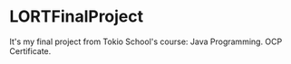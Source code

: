# LORTFinalProject
It's my final project from Tokio School's course: Java Programming. OCP Certificate.
